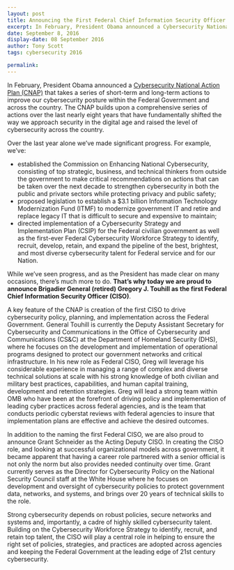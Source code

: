 ```yaml
---
layout: post
title: Announcing the First Federal Chief Information Security Officer
excerpt: In February, President Obama announced a Cybersecurity National Action Plan (CNAP) that takes a series of short-term and long-term actions to improve our cybersecurity posture within the Federal Government and across the country.
date: September 8, 2016
display-date: 08 September 2016
author: Tony Scott
tags: cybersecurity 2016

permalink:
---
```

In February, President Obama announced a [Cybersecurity National Action Plan (CNAP)](https://www.whitehouse.gov/the-press-office/2016/02/09/fact-sheet-cybersecurity-national-action-plan) that takes a series of short-term and long-term actions to improve our cybersecurity posture within the Federal Government and across the country. The CNAP builds upon a comprehensive series of actions over the last nearly eight years that have fundamentally shifted the way we approach security in the digital age and raised the level of cybersecurity across the country.

Over the last year alone we’ve made significant progress. For example, we’ve:
* established the Commission on Enhancing National Cybersecurity, consisting of top strategic, business, and technical thinkers from outside the government to make critical recommendations on actions that can be taken over the next decade to strengthen cybersecurity in both the public and private sectors while protecting privacy and public safety;
* proposed legislation to establish a $3.1 billion Information Technology Modernization Fund (ITMF) to modernize government IT and retire and replace legacy IT that is difficult to secure and expensive to maintain;
* directed implementation of a Cybersecurity Strategy and Implementation Plan (CSIP) for the Federal civilian government as well as the first-ever Federal Cybersecurity Workforce Strategy to identify, recruit, develop, retain, and expand the pipeline of the best, brightest, and most diverse cybersecurity talent for Federal service and for our Nation.

While we’ve seen progress, and as the President has made clear on many occasions, there’s much more to do. **That’s why today we are proud to announce Brigadier General (retired) Gregory J. Touhill as the first Federal Chief Information Security Officer (CISO)**.

A key feature of the CNAP is creation of the first CISO to drive cybersecurity policy, planning, and implementation across the Federal Government. General Touhill is currently the Deputy Assistant Secretary for Cybersecurity and Communications in the Office of Cybersecurity and Communications (CS&C) at the Department of Homeland Security (DHS), where he focuses on the development and implementation of operational programs designed to protect our government networks and critical infrastructure. In his new role as Federal CISO, Greg will leverage his considerable experience in managing a range of complex and diverse technical solutions at scale with his strong knowledge of both civilian and military best practices, capabilities, and human capital training, development and retention strategies. Greg will lead a strong team within OMB who have been at the forefront of driving policy and implementation of leading cyber practices across federal agencies, and is the team that conducts periodic cyberstat reviews with federal agencies to insure that implementation plans are effective and achieve the desired outcomes.

In addition to the naming the first Federal CISO, we are also proud to announce Grant Schneider as the Acting Deputy CISO. In creating the CISO role, and looking at successful organizational models across government, it became apparent that having a career role partnered with a senior official is not only the norm but also provides needed continuity over time. Grant currently serves as the Director for Cybersecurity Policy on the National Security Council staff at the White House where he focuses on development and oversight of cybersecurity policies to protect government data, networks, and systems, and brings over 20 years of technical skills to the role.

Strong cybersecurity depends on robust policies, secure networks and systems and, importantly, a cadre of highly skilled cybersecurity talent. Building on the Cybersecurity Workforce Strategy to identify, recruit, and retain top talent, the CISO will play a central role in helping to ensure the right set of policies, strategies, and practices are adopted across agencies and keeping the Federal Government at the leading edge of 21st century cybersecurity.
